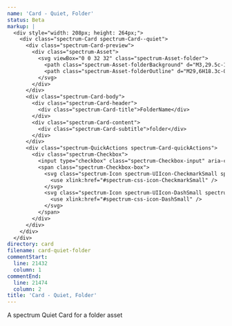 ```yaml
---
name: 'Card - Quiet, Folder'
status: Beta
markup: |
  <div style="width: 208px; height: 264px;">
    <div class="spectrum-Card spectrum-Card--quiet">
      <div class="spectrum-Card-preview">
        <div class="spectrum-Asset">
          <svg viewBox="0 0 32 32" class="spectrum-Asset-folder">
            <path class="spectrum-Asset-folderBackground" d="M3,29.5c-1.4,0-2.5-1.1-2.5-2.5V5c0-1.4,1.1-2.5,2.5-2.5h10.1c0.5,0,1,0.2,1.4,0.6l3.1,3.1c0.2,0.2,0.4,0.3,0.7,0.3H29c1.4,0,2.5,1.1,2.5,2.5v18c0,1.4-1.1,2.5-2.5,2.5H3z"></path>
            <path class="spectrum-Asset-folderOutline" d="M29,6H18.3c-0.1,0-0.2,0-0.4-0.2l-3.1-3.1C14.4,2.3,13.8,2,13.1,2H3C1.3,2,0,3.3,0,5v22c0,1.6,1.3,3,3,3h26c1.7,0,3-1.4,3-3V9C32,7.3,30.7,6,29,6z M31,27c0,1.1-0.9,2-2,2H3c-1.1,0-2-0.9-2-2V7h28c1.1,0,2,0.9,2,2V27z"></path>
          </svg>
        </div>
      </div>
      <div class="spectrum-Card-body">
        <div class="spectrum-Card-header">
          <div class="spectrum-Card-title">FolderName</div>
        </div>
        <div class="spectrum-Card-content">
          <div class="spectrum-Card-subtitle">folder</div>
        </div>
      </div>
      <div class="spectrum-QuickActions spectrum-Card-quickActions">
        <div class="spectrum-Checkbox">
          <input type="checkbox" class="spectrum-Checkbox-input" aria-checked="false" title="Select" value="">
          <span class="spectrum-Checkbox-box">
            <svg class="spectrum-Icon spectrum-UIIcon-CheckmarkSmall spectrum-Checkbox-checkmark" focusable="false" aria-hidden="true">
              <use xlink:href="#spectrum-css-icon-CheckmarkSmall" />
            </svg>
            <svg class="spectrum-Icon spectrum-UIIcon-DashSmall spectrum-Checkbox-partialCheckmark" focusable="false" aria-hidden="true">
              <use xlink:href="#spectrum-css-icon-DashSmall" />
            </svg>
          </span>
        </div>
      </div>
    </div>
  </div>
directory: card
filename: card-quiet-folder
commentStart:
  line: 21432
  column: 1
commentEnd:
  line: 21474
  column: 2
title: 'Card - Quiet, Folder'
---
```

A spectrum Quiet Card for a folder asset